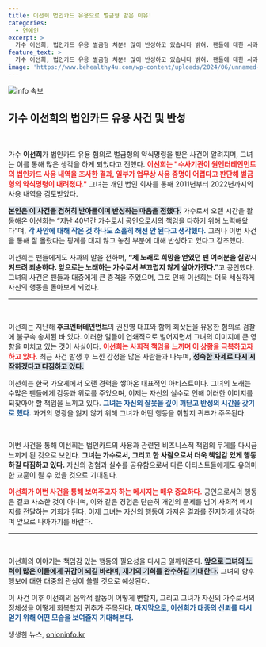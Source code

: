 ```yaml
---
title: 이선희 법인카드 유용으로 벌금형 받은 이유!
categories:
  - 연예인
excerpt: >
  가수 이선희, 법인카드 유용 벌금형 처분! 많이 반성하고 있습니다 밝혀. 팬들에 대한 사과와 향후 다짐을 전하며 겸허한 자세를 보였다. 그녀의 진솔한 고백이 팬들의 마음에 어떤 영향을 미칠지 주목된다.
feature_text: >
  가수 이선희, 법인카드 유용 벌금형 처분! 많이 반성하고 있습니다 밝혀. 팬들에 대한 사과와 향후 다짐을 전하며 겸허한 자세를 보였다. 그녀의 진솔한 고백이 팬들의 마음에 어떤 영향을 미칠지 주목된다.
image: 'https://www.behealthy4u.com/wp-content/uploads/2024/06/unnamed-file.png'
---
```


<p><img src="https://www.behealthy4u.com/wp-content/uploads/2024/06/unnamed-file.png" alt="info 속보" /></p>

<h2 data-ke-size="size26">가수 이선희의 법인카드 유용 사건 및 반성</h2>

<p data-ke-size="size16">&nbsp;</p>

<p>가수 <b>이선희</b>가 법인카드 유용 혐의로 벌금형의 약식명령을 받은 사건이 알려지며, 그녀는 이를 통해 많은 생각을 하게 되었다고 전했다. <b><span style="color: #ee2323;">이선희는 "수사기관이 원엔터테인먼트의 법인카드 사용 내역을 조사한 결과, 일부가 업무상 사용 증명이 어렵다고 판단해 벌금형의 약식명령이 내려졌다."</span></b> 그녀는 개인 법인 회사를 통해 2011년부터 2022년까지의 사용 내역을 검토받았다.</p>

<p><b><span style="background-color: #21538527;">본인은 이 사건을 겸허히 받아들이며 반성하는 마음을 전했다.</span></b> 가수로서 오랜 시간을 활동해온 이선희는 “지난 40년간 가수로서 공인으로서의 책임을 다하기 위해 노력해왔다”며, <b><span style="color: #1a5490;">각 사안에 대해 작은 것 하나도 소홀히 해선 안 된다고 생각했다.</span></b> 그러나 이번 사건을 통해 잘 몰랐다는 핑계를 대지 않고 놓친 부분에 대해 반성하고 있다고 강조했다.</p>

<p>이선희는 팬들에게도 사과의 말을 전하며, <b>“제 노래로 희망을 얻었던 팬 여러분을 실망시켜드려 죄송하다. 앞으로는 노래하는 가수로서 부끄럽지 않게 살아가겠다.”</b>고 공언했다. 그녀의 사건은 팬들과 대중에게 큰 충격을 주었으며, 그로 인해 이선희는 더욱 세심하게 자신의 행동을 돌아보게 되었다.</p>

<hr>

<p data-ke-size="size16">&nbsp;</p>

<p>이선희는 지난해 <b>후크엔터테인먼트</b>의 권진영 대표와 함께 회삿돈을 유용한 혐의로 검찰에 불구속 송치된 바 있다. 이러한 일들이 연쇄적으로 벌어지면서 그녀의 이미지에 큰 영향을 미치고 있는 것이 사실이다. <b><span style="color: #ee2323;">이선희는 사회적 책임을 느끼며 이 상황을 극복하고자 하고 있다.</span></b> 최근 사건 발생 후 느낀 감정을 많은 사람들과 나누며, <b><span style="background-color: #21538527;">성숙한 자세로 다시 시작하겠다고 다짐하고 있다.</span></b></p>

<p>이선희는 한국 가요계에서 오랜 경력을 쌓아온 대표적인 아티스트이다. 그녀의 노래는 수많은 팬들에게 감동과 위로를 주었으며, 이제는 자신의 실수로 인해 이러한 이미지를 되찾아야 할 책임을 느끼고 있다. <b><span style="color: #1a5490;">그녀는 자신의 잘못을 깊이 깨닫고 반성의 시간을 갖기로 했다.</span></b> 과거의 영광을 잃지 않기 위해 그녀가 어떤 행동을 취할지 귀추가 주목된다.</p>

<p data-ke-size="size16">&nbsp;</p> 

<p>이번 사건을 통해 이선희는 법인카드의 사용과 관련된 비즈니스적 책임의 무게를 다시금 느끼게 된 것으로 보인다. <b>그녀는 가수로서, 그리고 한 사람으로서 더욱 책임감 있게 행동하길 다짐하고 있다.</b> 자신의 경험과 실수를 공유함으로써 다른 아티스트들에게도 유의미한 교훈이 될 수 있을 것으로 기대된다.</p>

<p><b><span style="color: #ee2323;">이선희가 이번 사건을 통해 보여주고자 하는 메시지는 매우 중요하다.</span></b> 공인으로서의 행동은 결코 사소한 것이 아니며, 이와 같은 경험은 단순히 개인의 문제를 넘어 사회적 메시지를 전달하는 기회가 된다. 이제 그녀는 자신의 행동이 가져온 결과를 진지하게 생각하며 앞으로 나아가기를 바란다.</p>

<hr>

<p data-ke-size="size16">&nbsp;</p>

<p>이선희의 이야기는 책임감 있는 행동의 필요성을 다시금 일깨워준다. <b><span style="background-color: #21538527;">앞으로 그녀의 노력이 많은 이들에게 귀감이 되길 바라며, 재기의 기회를 완수하길 기대한다.</span></b> 그녀의 향후 행보에 대한 대중의 관심이 쏠릴 것으로 예상된다. </p>

<p>이 사건 이후 이선희의 음악적 활동이 어떻게 변할지, 그리고 그녀가 자신의 가수로서의 정체성을 어떻게 회복할지 귀추가 주목된다. <b><span style="color: #1a5490;">마지막으로, 이선희가 대중의 신뢰를 다시 얻기 위해 어떤 모습을 보여줄지 기대해본다.</span></b></p>
생생한 뉴스, <a href="https://onioninfo.kr" rel="dofollow">onioninfo.kr</a>


